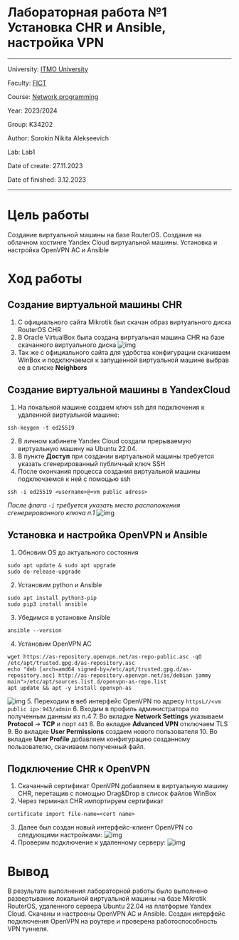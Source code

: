 # Лабораторная работа №1 Установка CHR и Ansible, настройка VPN
---
University: [ITMO University](https://itmo.ru/ru/)

Faculty: [FICT](https://fict.itmo.ru)

Course: [Network programming](https://github.com/itmo-ict-faculty/network-programming)

Year: 2023/2024

Group: K34202

Author: Sorokin Nikita Alekseevich

Lab: Lab1

Date of create: 27.11.2023

Date of finished: 3.12.2023

---
# Цель работы 

Создание виртуальной машины на базе RouterOS. Создание на облачном хостинге Yandex Cloud виртуальной машины. Установка и настройка OpenVPN AC и Ansible

# Ход работы

## Создание виртуальной машины CHR
1. C официального сайта Mikrotik был скачан образ виртуального диска RouterOS CHR
2. В Oracle VirtualBox была создана виртуальная машина CHR на базе скачанного виртуального диска
![img](https://github.com/S-txt/2023_2024-network_programming-k34202-sorokin_n_a/blob/main/lab1/src/Pastedimage20231203020802.png)
3. Так же с официального сайта для удобства конфигурации скачиваем WinBox и подключаемся к запущенной виртуальной машине выбрав ее в списке **Neighbors**

## Создание виртуальной машины в YandexCloud
1. На локальной машине создаем ключ ssh для подключения к удаленной виртуальной машине:
```
ssh-keygen -t ed25519
```
2. В личном кабинете Yandex Cloud создали прерываемую виртуальную машину на Ubuntu 22.04.
3. В пункте **Доступ** при создании виртуальной машины требуется указать сгенерированный публичный ключ SSH
4. После окончания процесcа создания виртуальной машины подключаемся к ней с помощью ssh
```
ssh -i ed25519 <username>@<vm public adress>
```
*После флага `-i` требуется указать место расположения сгенерированного ключа п.1*
![img](https://github.com/S-txt/2023_2024-network_programming-k34202-sorokin_n_a/blob/main/lab1/src/Pastedimage20231203021934.png)
## Установка и настройка OpenVPN и Ansible
1. Обновим OS до актуального состояния
```
sudo apt update & sudo apt upgrade
sudo do-release-upgrade
```
2. Установим python и Ansible
```
sudo apt install python3-pip 
sudo pip3 install ansible 
```
3. Убедимся в установке Ansible
```
ansible --version
```
4. Установим OpenVPN AC
```
wget https://as-repository.openvpn.net/as-repo-public.asc -qO /etc/apt/trusted.gpg.d/as-repository.asc
echo "deb [arch=amd64 signed-by=/etc/apt/trusted.gpg.d/as-repository.asc] http://as-repository.openvpn.net/as/debian jammy main">/etc/apt/sources.list.d/openvpn-as-repo.list
apt update && apt -y install openvpn-as
```
![img](https://github.com/S-txt/2023_2024-network_programming-k34202-sorokin_n_a/blob/main/lab1/src/Pastedimage20231203030935.png)
5. Переходим в веб интерфейс OpenVPN по адресу `httpsL//<vm public ip>:943/admin`
6. Входим в профиль администратора по полученным данным из п.4
7. Во вкладке **Network Settings** указываем **Protocol** -> **TCP** и порт `443`
8. Во вкладке **Advanced VPN** отключаем TLS
9. Во вкладке **User Permissions** создаем нового пользователя
10. Во вкладке **User Profile** добавляем конфигурацию созданному пользователю, скачиваем полученный файл.
## Подключение CHR к OpenVPN
1. Скачанный сертификат OpenVPN добавляем в виртуальную машину CHR, перетащив с помощью Drag&Drop в список файлов WinBox
2. Через терминал CHR импортируем сертификат
```
certificate import file-name=<cert name>
```
3. Далее был создан новый интерфейс-клиент OpenVPN со следующими настройками:
![img](https://github.com/S-txt/2023_2024-network_programming-k34202-sorokin_n_a/blob/main/lab1/src/Pastedimage20231203031946.png)
4. Проверим подключение к удаленному серверу:
![img](https://github.com/S-txt/2023_2024-network_programming-k34202-sorokin_n_a/blob/main/lab1/src/Pastedimage20231203032051.png)

# Вывод
В результате выполнения лабораторной работы было выполнено развертывание локальной виртуальной машины на базе Mikrotik RouterOS, удаленного сервера Ubuntu 22.04 на платформе Yandex Cloud. Скачаны и настроены OpenVPN AC и Ansible. Создан интерфейс подключения OpenVPN на роутере и проверена работоспособность VPN туннеля.
